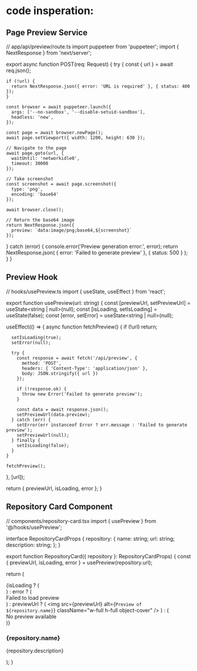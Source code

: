 # code insperation:

## Page Preview Service

// app/api/preview/route.ts
import puppeteer from 'puppeteer';
import { NextResponse } from 'next/server';

export async function POST(req: Request) {
  try {
    const { url } = await req.json();

    if (!url) {
      return NextResponse.json({ error: 'URL is required' }, { status: 400 });
    }

    const browser = await puppeteer.launch({
      args: ['--no-sandbox', '--disable-setuid-sandbox'],
      headless: 'new',
    });

    const page = await browser.newPage();
    await page.setViewport({ width: 1200, height: 630 });
    
    // Navigate to the page
    await page.goto(url, { 
      waitUntil: 'networkidle0',
      timeout: 30000 
    });

    // Take screenshot
    const screenshot = await page.screenshot({
      type: 'png',
      encoding: 'base64'
    });

    await browser.close();

    // Return the base64 image
    return NextResponse.json({ 
      preview: `data:image/png;base64,${screenshot}`
    });

  } catch (error) {
    console.error('Preview generation error:', error);
    return NextResponse.json(
      { error: 'Failed to generate preview' }, 
      { status: 500 }
    );
  }
}

## Preview Hook


// hooks/usePreview.ts
import { useState, useEffect } from 'react';

export function usePreview(url: string) {
  const [previewUrl, setPreviewUrl] = useState<string | null>(null);
  const [isLoading, setIsLoading] = useState(false);
  const [error, setError] = useState<string | null>(null);

  useEffect(() => {
    async function fetchPreview() {
      if (!url) return;
      
      setIsLoading(true);
      setError(null);

      try {
        const response = await fetch('/api/preview', {
          method: 'POST',
          headers: { 'Content-Type': 'application/json' },
          body: JSON.stringify({ url })
        });

        if (!response.ok) {
          throw new Error('Failed to generate preview');
        }

        const data = await response.json();
        setPreviewUrl(data.preview);
      } catch (err) {
        setError(err instanceof Error ? err.message : 'Failed to generate preview');
        setPreviewUrl(null);
      } finally {
        setIsLoading(false);
      }
    }

    fetchPreview();
  }, [url]);

  return { previewUrl, isLoading, error };
}

## Repository Card Component

// components/repository-card.tsx
import { usePreview } from '@/hooks/usePreview';

interface RepositoryCardProps {
  repository: {
    name: string;
    url: string;
    description: string;
  };
}

export function RepositoryCard({ repository }: RepositoryCardProps) {
  const { previewUrl, isLoading, error } = usePreview(repository.url);

  return (
    <div className="rounded-lg overflow-hidden shadow-lg">
      <div className="aspect-video relative overflow-hidden bg-gray-100">
        {isLoading ? (
          <div className="absolute inset-0 flex items-center justify-center">
            <div className="animate-spin rounded-full h-8 w-8 border-b-2 border-gray-900" />
          </div>
        ) : error ? (
          <div className="absolute inset-0 flex items-center justify-center text-sm text-gray-500">
            Failed to load preview
          </div>
        ) : previewUrl ? (
          <img
            src={previewUrl}
            alt={`Preview of ${repository.name}`}
            className="w-full h-full object-cover"
          />
        ) : (
          <div className="absolute inset-0 flex items-center justify-center text-sm text-gray-500">
            No preview available
          </div>
        )}
      </div>
      <div className="p-4">
        <h3 className="font-semibold">{repository.name}</h3>
        <p className="text-sm text-gray-600">{repository.description}</p>
      </div>
    </div>
  );
}